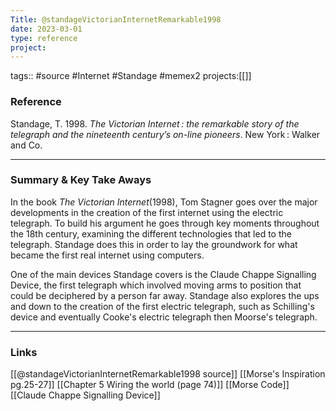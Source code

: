 ```yaml
---
Title: @standageVictorianInternetRemarkable1998
date: 2023-03-01
type: reference
project:
---
```


tags:: #source #Internet #Standage #memex2
projects:[[]]

### Reference 
Standage, T. 1998. _The Victorian Internet : the remarkable story of the telegraph and the nineteenth centuryʼs on-line pioneers_. New York : Walker and Co.

---

### Summary & Key Take Aways

In the book _The Victorian Internet_(1998), Tom Stagner goes over the major developments in the creation of the first internet using the electric telegraph. To build his argument he goes through key moments throughout the 18th century, examining the different technologies that led to the telegraph. Standage does this in order to lay the groundwork for what became the first real internet using computers. 

One of the main devices Standage covers is the Claude Chappe Signalling Device, the first telegraph which involved moving arms to position that could be deciphered by a person far away. Standage also explores the ups and down to the creation of the first electric telegraph, such as Schilling's device and eventually Cooke's electric telegraph then Moorse's telegraph.

--- 

### Links
[[@standageVictorianInternetRemarkable1998 source]]
[[Morse's Inspiration pg.25-27]]
[[Chapter 5 Wiring the world (page 74)]]
[[Morse Code]]
[[Claude Chappe Signalling Device]]